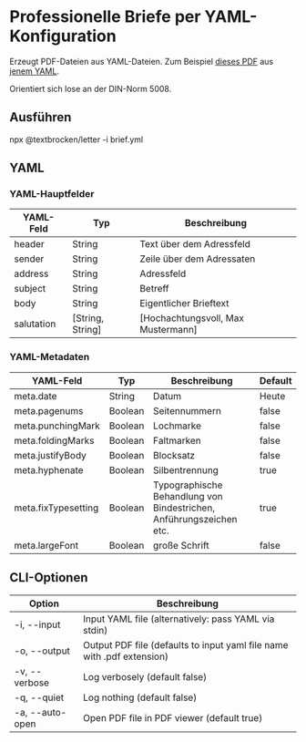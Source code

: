 # Professionelle Briefe per YAML-Konfiguration

Erzeugt PDF-Dateien aus YAML-Dateien. Zum Beispiel [dieses PDF](./examples/text.pdf) aus [jenem YAML](./examples/text.yml).

Orientiert sich lose an der DIN-Norm 5008.

## Ausführen

npx @textbrocken/letter -i brief.yml

## YAML

### YAML-Hauptfelder

| YAML-Feld     | Typ | Beschreibung           |
| ------------- |--- | ------------- |
| header      | String | Text über dem Adressfeld |
| sender      | String| Zeile über dem Adressaten      |
| address | String| Adressfeld      |
| subject | String| Betreff      |
| body | String| Eigentlicher Brieftext      |
| salutation     | [String, String] | [Hochachtungsvoll, Max Mustermann] |

### YAML-Metadaten

| YAML-Feld     | Typ | Beschreibung | Default |
| ------------- | --- | ------------ | ------- |
| meta.date | String | Datum | Heute |
| meta.pagenums | Boolean | Seitennummern | false |
| meta.punchingMark | Boolean | Lochmarke  | false |
| meta.foldingMarks | Boolean | Faltmarken | false |
| meta.justifyBody | Boolean | Blocksatz | false |
| meta.hyphenate | Boolean | Silbentrennung | true |
| meta.fixTypesetting | Boolean | Typographische Behandlung von Bindestrichen, Anführungszeichen etc. | true |
| meta.largeFont | Boolean | große Schrift | false |

## CLI-Optionen

| Option     | Beschreibung  |
| ---------- | ------------- |
| -i, --input | Input YAML file (alternatively: pass YAML via stdin) |
| -o, --output | Output PDF file (defaults to input yaml file name with .pdf extension) |
| -v, --verbose | Log verbosely (default false) |
| -q, --quiet | Log nothing (default false) |
| -a, --auto-open | Open PDF file in PDF viewer (default true) |
